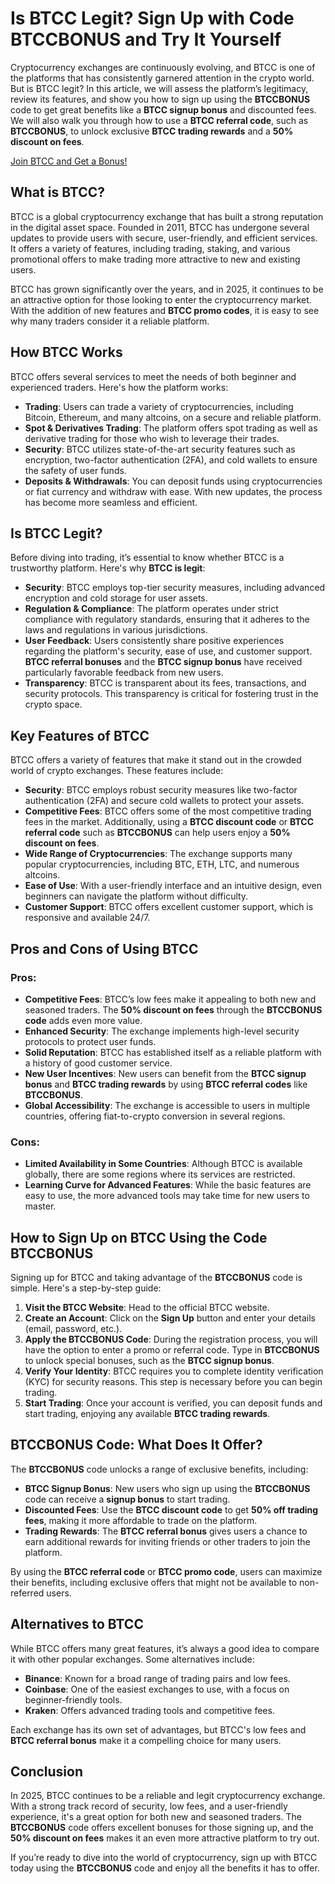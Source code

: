 
<h1>Is BTCC Legit? Sign Up with Code BTCCBONUS and Try It Yourself</h1>
  </header>
        
<section>
<p>Cryptocurrency exchanges are continuously evolving, and BTCC is one of the platforms that has consistently garnered attention in the crypto world. But is BTCC legit? In this article, we will assess the platform’s legitimacy, review its features, and show you how to sign up using the <strong>BTCCBONUS</strong> code to get great benefits like a <strong>BTCC signup bonus</strong> and discounted fees. We will also walk you through how to use a <strong>BTCC referral code</strong>, such as <strong>BTCCBONUS</strong>, to unlock exclusive <strong>BTCC trading rewards</strong> and a <strong>50% discount on fees</strong>.</p>
  </section>
<a href="https://partner.btcc.com/us/c/BTCCBONUS/9303" target="_blank">Join BTCC and Get a Bonus!</a>

  <section>
  <h2>What is BTCC?</h2>
    <p>BTCC is a global cryptocurrency exchange that has built a strong reputation in the digital asset space. Founded in 2011, BTCC has undergone several updates to provide users with secure, user-friendly, and efficient services. It offers a variety of features, including trading, staking, and various promotional offers to make trading more attractive to new and existing users.</p>
    <p>BTCC has grown significantly over the years, and in 2025, it continues to be an attractive option for those looking to enter the cryptocurrency market. With the addition of new features and <strong>BTCC promo codes</strong>, it is easy to see why many traders consider it a reliable platform.</p>
    </section>

  <section>
    <h2>How BTCC Works</h2>
    <p>BTCC offers several services to meet the needs of both beginner and experienced traders. Here's how the platform works:</p>
    <ul>
      <li><strong>Trading</strong>: Users can trade a variety of cryptocurrencies, including Bitcoin, Ethereum, and many altcoins, on a secure and reliable platform.</li>
      <li><strong>Spot & Derivatives Trading</strong>: The platform offers spot trading as well as derivative trading for those who wish to leverage their trades.</li>
        <li><strong>Security</strong>: BTCC utilizes state-of-the-art security features such as encryption, two-factor authentication (2FA), and cold wallets to ensure the safety of user funds.</li>
                <li><strong>Deposits & Withdrawals</strong>: You can deposit funds using cryptocurrencies or fiat currency and withdraw with ease. With new updates, the process has become more seamless and efficient.</li>
            </ul>
        </section>

  <section>
            <h2>Is BTCC Legit?</h2>
            <p>Before diving into trading, it’s essential to know whether BTCC is a trustworthy platform. Here's why <strong>BTCC is legit</strong>:</p>
            <ul>
              <li><strong>Security</strong>: BTCC employs top-tier security measures, including advanced encryption and cold storage for user assets.</li>
                <li><strong>Regulation & Compliance</strong>: The platform operates under strict compliance with regulatory standards, ensuring that it adheres to the laws and regulations in various jurisdictions.</li>
                <li><strong>User Feedback</strong>: Users consistently share positive experiences regarding the platform's security, ease of use, and customer support. <strong>BTCC referral bonuses</strong> and the <strong>BTCC signup bonus</strong> have received particularly favorable feedback from new users.</li>
                <li><strong>Transparency</strong>: BTCC is transparent about its fees, transactions, and security protocols. This transparency is critical for fostering trust in the crypto space.</li>
            </ul>
        </section>

  <section>
        <h2>Key Features of BTCC</h2>
          <p>BTCC offers a variety of features that make it stand out in the crowded world of crypto exchanges. These features include:</p>
          <ul>
          <li><strong>Security</strong>: BTCC employs robust security measures like two-factor authentication (2FA) and secure cold wallets to protect your assets.</li>
            <li><strong>Competitive Fees</strong>: BTCC offers some of the most competitive trading fees in the market. Additionally, using a <strong>BTCC discount code</strong> or <strong>BTCC referral code</strong> such as <strong>BTCCBONUS</strong> can help users enjoy a <strong>50% discount on fees</strong>.</li>
            <li><strong>Wide Range of Cryptocurrencies</strong>: The exchange supports many popular cryptocurrencies, including BTC, ETH, LTC, and numerous altcoins.</li>
            <li><strong>Ease of Use</strong>: With a user-friendly interface and an intuitive design, even beginners can navigate the platform without difficulty.</li>
            <li><strong>Customer Support</strong>: BTCC offers excellent customer support, which is responsive and available 24/7.</li>
            </ul>
        </section>
<section>
            <h2>Pros and Cons of Using BTCC</h2>
            <h3>Pros:</h3>
            <ul>
                <li><strong>Competitive Fees</strong>: BTCC’s low fees make it appealing to both new and seasoned traders. The <strong>50% discount on fees</strong> through the <strong>BTCCBONUS code</strong> adds even more value.</li>
                <li><strong>Enhanced Security</strong>: The exchange implements high-level security protocols to protect user funds.</li>
                <li><strong>Solid Reputation</strong>: BTCC has established itself as a reliable platform with a history of good customer service.</li>
                <li><strong>New User Incentives</strong>: New users can benefit from the <strong>BTCC signup bonus</strong> and <strong>BTCC trading rewards</strong> by using <strong>BTCC referral codes</strong> like <strong>BTCCBONUS</strong>.</li>
                <li><strong>Global Accessibility</strong>: The exchange is accessible to users in multiple countries, offering fiat-to-crypto conversion in several regions.</li>
          </ul>

<h3>Cons:</h3>
  <ul>
  <li><strong>Limited Availability in Some Countries</strong>: Although BTCC is available globally, there are some regions where its services are restricted.</li>
    <li><strong>Learning Curve for Advanced Features</strong>: While the basic features are easy to use, the more advanced tools may take time for new users to master.</li>
      </ul>
      </section>
<section>
          <h2>How to Sign Up on BTCC Using the Code BTCCBONUS</h2>
          <p>Signing up for BTCC and taking advantage of the <strong>BTCCBONUS</strong> code is simple. Here's a step-by-step guide:</p>
            <ol>
              <li><strong>Visit the BTCC Website</strong>: Head to the official BTCC website.</li>
                <li><strong>Create an Account</strong>: Click on the <strong>Sign Up</strong> button and enter your details (email, password, etc.).</li>
                <li><strong>Apply the BTCCBONUS Code</strong>: During the registration process, you will have the option to enter a promo or referral code. Type in <strong>BTCCBONUS</strong> to unlock special bonuses, such as the <strong>BTCC signup bonus</strong>.</li>
                <li><strong>Verify Your Identity</strong>: BTCC requires you to complete identity verification (KYC) for security reasons. This step is necessary before you can begin trading.</li>
                <li><strong>Start Trading</strong>: Once your account is verified, you can deposit funds and start trading, enjoying any available <strong>BTCC trading rewards</strong>.</li>
            </ol>
        </section>

  <section>
        <h2>BTCCBONUS Code: What Does It Offer?</h2>
        <p>The <strong>BTCCBONUS</strong> code unlocks a range of exclusive benefits, including:</p>
        <ul>
          <li><strong>BTCC Signup Bonus</strong>: New users who sign up using the <strong>BTCCBONUS</strong> code can receive a <strong>signup bonus</strong> to start trading.</li>
          <li><strong>Discounted Fees</strong>: Use the <strong>BTCC discount code</strong> to get <strong>50% off trading fees</strong>, making it more affordable to trade on the platform.</li>
          <li><strong>Trading Rewards</strong>: The <strong>BTCC referral bonus</strong> gives users a chance to earn additional rewards for inviting friends or other traders to join the platform.</li>
          </ul>
          <p>By using the <strong>BTCC referral code</strong> or <strong>BTCC promo code</strong>, users can maximize their benefits, including exclusive offers that might not be available to non-referred users.</p>
        </section>
<section>
    <h2>Alternatives to BTCC</h2>
            <p>While BTCC offers many great features, it’s always a good idea to compare it with other popular exchanges. Some alternatives include:</p>
            <ul>
                <li><strong>Binance</strong>: Known for a broad range of trading pairs and low fees.</li>
                <li><strong>Coinbase</strong>: One of the easiest exchanges to use, with a focus on beginner-friendly tools.</li>
                <li><strong>Kraken</strong>: Offers advanced trading tools and competitive fees.</li>
            </ul>
            <p>Each exchange has its own set of advantages, but BTCC's low fees and <strong>BTCC referral bonus</strong> make it a compelling choice for many users.</p>
        </section>

  <section>
      <h2>Conclusion</h2>
            <p>In 2025, BTCC continues to be a reliable and legit cryptocurrency exchange. With a strong track record of security, low fees, and a user-friendly experience, it's a great option for both new and seasoned traders. The <strong>BTCCBONUS</strong> code offers excellent bonuses for those signing up, and the <strong>50% discount on fees</strong> makes it an even more attractive platform to try out.</p>
            <p>If you’re ready to dive into the world of cryptocurrency, sign up with BTCC today using the <strong>BTCCBONUS</strong> code and enjoy all the benefits it has to offer.</p>
        </section>
    </article>
</body>
</html>

